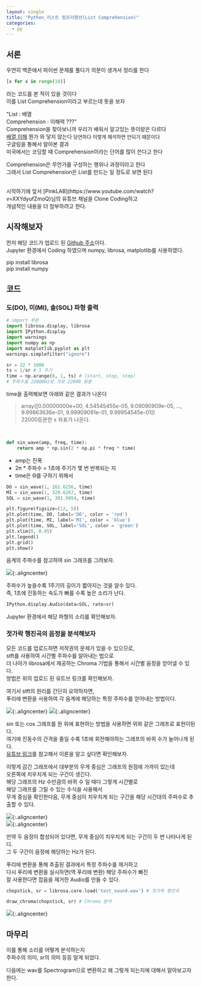 ```yaml
---
layout: single
title: "Python_리스트 컴프리헨션(List Comprehension)"
categories:
  - py
---
```


<style>
img.aligncenter_sizedown{display:block;margin:0 auto;  width: 300px;height: 300px;}
img.aligncenter{display:block;margin:0 auto;}
  </style>

## 서론

우연히 백준에서 파이썬 문제를 풀다가 의문이 생겨서 정리를 한다<br>
 
```py
[x for x in range(10)]
```
라는 코드를 본 적이 있을 것이다<br>
이를 List Comprehension이라고 부르는데 뜻을 보자<br>

<hl>"List : 배열 <br>Comprehension : 이해력 ???"</hl>
<br> 
Comprehension을 찾아보니까 우리가 배워서 알고있는 뜻이랑은 다르다<br>
<u>배열 이해</u> 뭔가 와 닿지 않는다 <font size=2> 당연하다 이렇게 해석하면 안되기 때문이다</font><br>
구글링을 통해서 알아본 결과<br>미국에서는 코딩할 때 Comprehension이라는 단어를 많이 쓴다고 한다<br>

Comprehension은 무언가를 구성하는 행위나 과정이라고 한다<br> 
그래서 List Comprehension은 List를 만드는 일 정도로 보면 된다<br>



<br>
시작하기에 앞서 [<span id="mus">PinkLAB</span>](https://www.youtube.com/watch?v=XXYdyufZmoQ)님의 유튜브 채널을 Clone Coding하고<br>
개념적인 내용을 더 첨부하려고 한다.


## 시작해보자

먼저 해당 코드가 업로드 된 [<span id="mus">Github 주소</span>](https://github.com/ingbox/BLTN)이다.<br>
Jupyter 환경에서 Coding 하였으며 numpy, librosa, matplotlib를 사용하였다.<br>


<daon>pip install librosa<br>
pip install numpy</daon>
<br>

## 코드
### 도(DO), 미(MI), 솔(SOL) 파형 출력
```py
# import 부분
import librosa.display, librosa
import IPython.display
import warnings
import numpy as np
import matplotlib.pyplot as plt
warnings.simplefilter("ignore")
```

```py
sr = 22 * 1000
ts = 1/sr # 1 주기
time = np.arange(0, 1, ts) # [start, stop, step)
# 주파수을 22000Hz로 가로 22000 등분
```


time을 출력해보면 아래와 같은 결과가 나온다
> array([0.00000000e+00, 4.54545455e-05, 9.09090909e-05, ...,
> 9.99863636e-01, 9.99909091e-01, 9.99954545e-01])<br>
> 22000등분한 x 좌표가 나온다.

<br>

```py
def sin_wave(amp, freq, time):
    return amp * np.sin(2 * np.pi * freq * time)
```

* amp는 진폭
* 2π * 주파수 = 1초에 주기가 몇 번 반복되는 지
* time은 Θ를 구하기 위해서

```py
DO = sin_wave(1, 261.6256, time)
MI = sin_wave(1, 329.6267, time)
SOL = sin_wave(1, 391.9954, time)

plt.figure(figsize=(12, 5))
plt.plot(time, DO, label='DO', color = 'red')
plt.plot(time, MI, label='MI', color = 'blue')
plt.plot(time, SOL, label='SOL', color = 'green')
plt.xlim(0, 0.05)
plt.legend()
plt.grid()
plt.show()
```

음계의 주파수를 참고하여 sin 그래프를 그려보자.

![](/assets/images/posting/py_220428/picture1.jpg){:.aligncenter}


주파수가 높을수록 1주기의 길이가 짧아지는 것을 알수 있다.<br>
즉, 1초에 진동하는 속도가 빠를 수록 높은 소리가 난다.<br>

```py
IPython.display.Audio(data=SOL, rate=sr)
```
Jupyter 환경에서 해당 파형의 소리를 확인해보자.<br> 


### 젓가락 행진곡의 음정을 분석해보자

모든 코드를 업로드하면 저작권의 문제가 있을 수 있으므로,<br>
stft를 사용하여 시간별 주파수를 알아내는 법으로<br>
더 나아가 librosa에서 제공하는 Chroma 기법을 통해서 시간별 음정을 얻어낼 수 있다.<br>
방법은 위의 업로드 된 유트브 링크를 확인해보자.<br>

여기서 stft의 원리를 간단히 요약하자면,<br>
푸리에 변환을 사용하여 각 음계에 해당하는 특정 주파수를 얻어내는 방법이다.<br>

![](/assets/images/posting/py_220428/picture2.jpg){:.aligncenter}
![](/assets/images/posting/py_220428/picture3.jpg){:.aligncenter}

sin 또는 cos 그래프를 원 위에 표현하는 방법을 사용하면 위와 같은 그래프로 표현이된다.<br>
여기에 진동수의 간격을 줄일 수록 1초에 회전해야하는 그래프의 바퀴 수가 늘어나게 된다.<br>
[<span id="mus">유튜브 링크</span>](https://www.youtube.com/watch?v=Mc9PHZ3H36M)를 참고해서 이론을 알고 싶다면 확인해보자.<br>

이렇게 감긴 그래프에서 대부분의 무게 중심은 그래프의 원점에 가까이 있는데 <br>
오른쪽에 치우치게 되는 구간이 생긴다.<br>
해당 그래프의 Hz 수만큼의 바퀴 수 일 때다 그렇게 시간별로<br>
해당 그래프를 그릴 수 있는 수식을 사용해서<br>
무게 중심을 확인한다음, 무게 중심이 치우치게 되는 구간을 해당 시간대의 주파수로 추출할 수 있다.<br>

![](/assets/images/posting/py_220428/picture4.jpg){:.aligncenter}
<br>
![](/assets/images/posting/py_220428/picture5.jpg){:.aligncenter}

만약 두 음정이 합성되어 있다면, 무게 중심이 치우치게 되는 구간이 두 번 나타나게 된다.<br> 
그 두 구간이 음정에 해당하는 Hz가 된다.<br> 

푸리에 변환을 통해 추출된 결과에서 특정 주파수를 제거하고<br>
다시 푸리에 변환을 실시하면(역 푸리에 변환) 해당 주파수가 빠진<br>
잘 사용한다면 잡음을 제거한 Audio를 만들 수 있다.<br>

```py
chopstick, sr = librosa.core.load('test_sound.wav') # 젓가락 행진곡

draw_chroma(chopstick, sr) # Chroma 분석
```
![](/assets/images/posting/py_220428/picture6.jpg){:.aligncenter}



## 마무리
이를 통해 소리를 어떻게 분석하는지<br>
주파수의 의미, sr의 의미 등등 알게 되었다.<br>

다음에는 wav를 Spectrogram으로 변환하고 왜 그렇게 되는지에 대해서 알아보고자 한다.